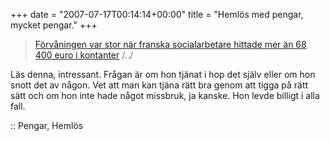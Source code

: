 +++
date = "2007-07-17T00:14:14+00:00"
title = "Hemlös med pengar, mycket pengar."
+++

> [Förvåningen var stor när franska socialarbetare hittade mer än 68 400 euro i kontanter][1] /../

Läs denna, intressant. Frågan är om hon tjänat i hop det själv eller om hon snott det av någon. Vet att man kan tjäna rätt bra genom att tigga på rätt sätt och om hon inte hade något missbruk, ja kanske. Hon levde billigt i alla fall.

:: Pengar, Hemlös

<small></small>

 [1]: http://www.e24.se/dynamiskt/Utrikes/did_16240168.asp
